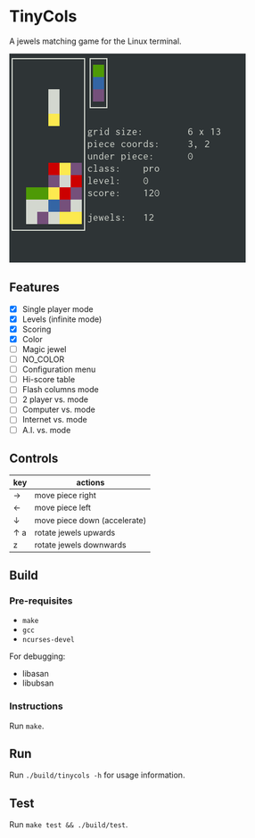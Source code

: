 # TinyCols
A jewels matching game for the Linux terminal.

![Screenshot](media/screen.png)

## Features
- [x] Single player mode
- [x] Levels (infinite mode)
- [x] Scoring
- [x] Color
- [ ] Magic jewel
- [ ] NO_COLOR
- [ ] Configuration menu
- [ ] Hi-score table
- [ ] Flash columns mode
- [ ] 2 player vs. mode
- [ ] Computer vs. mode
- [ ] Internet vs. mode
- [ ] A.I. vs. mode

## Controls
| key | actions                      |
|-----|------------------------------|
| →   | move piece right             |
| ←   | move piece left              |
| ↓   | move piece down (accelerate) |
| ↑ a | rotate jewels upwards        |
| z   | rotate jewels downwards      |

## Build

### Pre-requisites
 - `make`
 - `gcc`
 - `ncurses-devel`

For debugging:
 - libasan
 - libubsan

### Instructions
Run `make`.

## Run
Run `./build/tinycols -h` for usage information.

## Test
Run `make test && ./build/test`.

